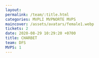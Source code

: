 ```yaml
---
layout: 
permalink: /team/:title.html
categories: MVPLI MVPNORTE MVPS
maincover: /assets/avatars/female1.webp
tickets: 2
date: 2020-08-29 10:29:20 +0700
title: CHARBET
team: DFS
MVPS: 1
---
```

